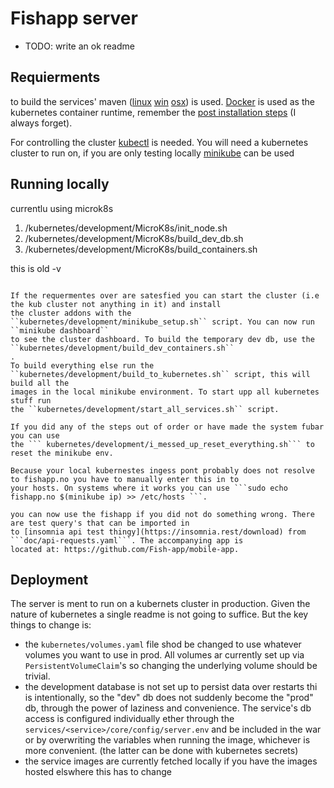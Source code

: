 # Fishapp server

- TODO: write an ok readme

## Requierments

to build the services'
maven ([linux](https://packages.debian.org/search?keywords=maven) [win](https://letmegooglethat.com/?q=How+to+install+maven+on+windows) [osx](https://formulae.brew.sh/formula/maven))
is used. [Docker](https://docs.docker.com/engine/install/) is used as the kubernetes container runtime, remember
the [post installation steps](https://docs.docker.com/engine/install/linux-postinstall/) (I always forget).

For controlling the cluster [kubectl](https://kubernetes.io/docs/tasks/tools/) is needed. You will need a kubernetes
cluster to run on, if you are only testing locally [minikube](https://minikube.sigs.k8s.io/docs/start/) can be used

## Running locally

currentlu using microk8s

1. /kubernetes/development/MicroK8s/init_node.sh
1. /kubernetes/development/MicroK8s/build_dev_db.sh
1. /kubernetes/development/MicroK8s/build_containers.sh

this is old -v

```

If the requermentes over are satesfied you can start the cluster (i.e the kub cluster not anything in it) and install
the cluster addons with the  ``kubernetes/development/minikube_setup.sh`` script. You can now run ``minikube dashboard``
to see the cluster dashboard. To build the temporary dev db, use the ``kubernetes/development/build_dev_containers.sh``
.  
To build everything else run the ``kubernetes/development/build_to_kubernetes.sh`` script, this will build all the
images in the local minikube environment. To start upp all kubernetes stuff run
the ``kubernetes/development/start_all_services.sh`` script.

If you did any of the steps out of order or have made the system fubar you can use
the ``` kubernetes/development/i_messed_up_reset_everything.sh``` to reset the minikube env.

Because your local kubernestes ingess pont probably does not resolve to fishapp.no you have to manually enter this in to
your hosts. On systems where it works you can use ```sudo echo fishapp.no $(minikube ip) >> /etc/hosts ```.

you can now use the fishapp if you did not do something wrong. There are test query's that can be imported in
to [insomnia api test thingy](https://insomnia.rest/download) from ```doc/api-requests.yaml```. The accompanying app is
located at: https://github.com/Fish-app/mobile-app.
```

## Deployment

The server is ment to run on a kubernets cluster in production. Given the nature of kubernetes a single readme is not
going to suffice. But the key things to change is:

- the ```kubernetes/volumes.yaml``` file shod be changed to use whatever volumes you want to use in prod. All volumes ar
  currently set up via ``PersistentVolumeClaim``'s so changing the underlying volume should be trivial.
- the development database is not set up to persist data over restarts thi is intentionally, so the "dev" db does not
  suddenly become the "prod" db, through the power of laziness and convenience. The service's db access is configured
  individually ether through the ``services/<service>/core/config/server.env`` and be included in the war or by
  overwriting the variables when running the image, whichever is more convenient. (the latter can be done with
  kubernetes secrets)
- the service images are currently fetched locally if you have the images hosted elswhere this has to change

